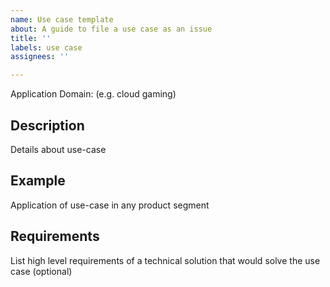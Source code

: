 ```yaml
---
name: Use case template
about: A guide to file a use case as an issue
title: ''
labels: use case
assignees: ''

---
```


Application Domain: (e.g. cloud gaming)

## Description
Details about use-case

## Example
Application of use-case in any product segment

## Requirements
List high level requirements of a technical solution that would solve the use case (optional)
